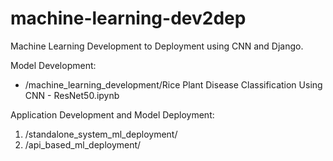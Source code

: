 # machine-learning-dev2dep
Machine Learning Development to Deployment using CNN and Django.

Model Development:

- /machine_learning_development/Rice Plant Disease Classification Using CNN - ResNet50.ipynb

Application Development and Model Deployment:

1. /standalone_system_ml_deployment/
2. /api_based_ml_deployment/
